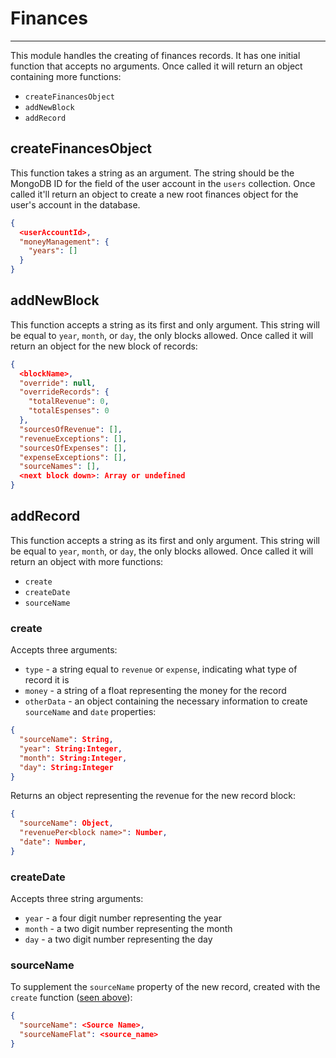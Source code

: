 # Finances

___

This module handles the creating of finances records. It has one initial function that accepts no arguments. Once called it will return an object containing more functions:
- `createFinancesObject`
- `addNewBlock`
- `addRecord`

## createFinancesObject

This function takes a string as an argument. The string should be the MongoDB ID for the field of the user account in the `users` collection. Once called it'll return an object to create a new root finances object for the user's account in the database.

```json
{
  <userAccountId>,
  "moneyManagement": {
    "years": []
  }
}
```

## addNewBlock

This function accepts a string as its first and only argument. This string will be equal to `year`, `month`, or `day`, the only blocks allowed. Once called it will return an object for the new block of records:

```json
{
  <blockName>,
  "override": null,
  "overrideRecords": {
    "totalRevenue": 0,
    "totalEspenses": 0
  },
  "sourcesOfRevenue": [],
  "revenueExceptions": [],
  "sourcesOfExpenses": [],
  "expenseExceptions": [],
  "sourceNames": [],
  <next block down>: Array or undefined
}
```

## addRecord

This function accepts a string as its first and only argument. This string will be equal to `year`, `month`, or `day`, the only blocks allowed. Once called it will return an object with more functions:
- `create`
- `createDate`
- `sourceName`

### create

Accepts three arguments:
- `type` - a string equal to `revenue` or `expense`, indicating what type of record it is
- `money` - a string of a float representing the money for the record
- `otherData` - an object containing the necessary information to create `sourceName` and `date` properties:

```json
{
  "sourceName": String,
  "year": String:Integer,
  "month": String:Integer,
  "day": String:Integer
}
```

Returns an object representing the revenue for the new record block:

```json
{
  "sourceName": Object,
  "revenuePer<block name>": Number,
  "date": Number,
}
```

### createDate

Accepts three string arguments:

- `year` - a four digit number representing the year
- `month` - a two digit number representing the month
- `day` - a two digit number representing the day

### sourceName

To supplement the `sourceName` property of the new record, created with the `create` function ([seen above](https://github.com/piecedigital/cash-check/blob/master/finances.md#create)):

```json
{
  "sourceName": <Source Name>,
  "sourceNameFlat": <source_name>
}
```
